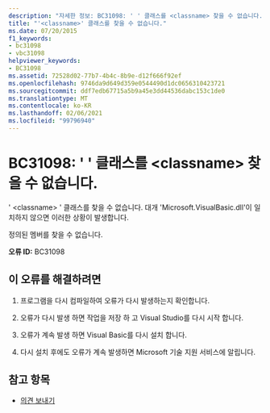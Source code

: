 ```yaml
---
description: "자세한 정보: BC31098: ' ' 클래스를 <classname> 찾을 수 없습니다."
title: "'<classname>' 클래스를 찾을 수 없습니다."
ms.date: 07/20/2015
f1_keywords:
- bc31098
- vbc31098
helpviewer_keywords:
- BC31098
ms.assetid: 72528d02-77b7-4b4c-8b9e-d12f666f92ef
ms.openlocfilehash: 9746da9d649d359e0544490d1dc0656310423721
ms.sourcegitcommit: ddf7edb67715a5b9a45e3dd44536dabc153c1de0
ms.translationtype: MT
ms.contentlocale: ko-KR
ms.lasthandoff: 02/06/2021
ms.locfileid: "99796940"
---
```

# <a name="bc31098-class-classname-cannot-be-found"></a>BC31098: ' ' 클래스를 \<classname> 찾을 수 없습니다.

' \<classname> ' 클래스를 찾을 수 없습니다. 대개 'Microsoft.VisualBasic.dll'이 일치하지 않으면 이러한 상황이 발생합니다.

 정의된 멤버를 찾을 수 없습니다.

 **오류 ID:** BC31098

## <a name="to-correct-this-error"></a>이 오류를 해결하려면

1. 프로그램을 다시 컴파일하여 오류가 다시 발생하는지 확인합니다.

2. 오류가 다시 발생 하면 작업을 저장 하 고 Visual Studio를 다시 시작 합니다.

3. 오류가 계속 발생 하면 Visual Basic를 다시 설치 합니다.

4. 다시 설치 후에도 오류가 계속 발생하면 Microsoft 기술 지원 서비스에 알립니다.

## <a name="see-also"></a>참고 항목

- [의견 보내기](/visualstudio/ide/feedback-options)
